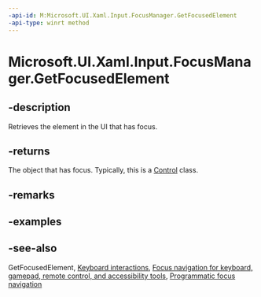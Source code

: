 ```yaml
---
-api-id: M:Microsoft.UI.Xaml.Input.FocusManager.GetFocusedElement
-api-type: winrt method
---
```


<!-- Method syntax
public object GetFocusedElement()
-->

# Microsoft.UI.Xaml.Input.FocusManager.GetFocusedElement

## -description

Retrieves the element in the UI that has focus.

## -returns

The object that has focus. Typically, this is a [Control](../microsoft.ui.xaml.controls/control.md) class.

## -remarks

## -examples

## -see-also

GetFocusedElement, [Keyboard interactions](/windows/apps/design/input/keyboard-interactions), [Focus navigation for keyboard, gamepad, remote control, and accessibility tools](/windows/apps/design/input/focus-navigation), [Programmatic focus navigation](/windows/apps/design/input/focus-navigation-programmatic)
